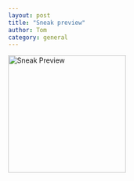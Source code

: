 ```yaml
---
layout: post
title: "Sneak preview"
author: Tom
category: general
---
```

<a href="http://www.flickr.com/photos/klaasen/4117735058/" title="Sneak Preview by tomklaasen, on Flickr"><img src="http://farm3.static.flickr.com/2740/4117735058_a5fbdd4f0d_m.jpg" width="240" height="240" alt="Sneak Preview" /></a>